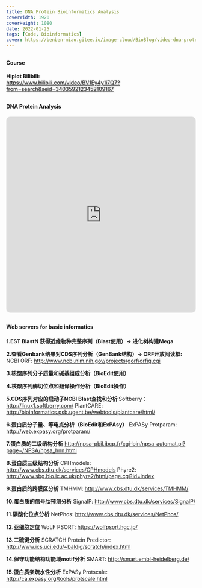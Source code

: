 ```yaml
---
title: DNA Protein Bioinformatics Analysis
coverWidth: 1920
coverHeight: 1080
date: 2022-01-25
tags: [Code, Bioinformatics]
cover: https://benben-miao.gitee.io/image-cloud/BioBlog/video-dna-protein.png
---
```


<!-- <div style="background-color: #eeeeee; width: 120px; padding:5px 20px; border-radius: 3px;">Read More</div> -->
<!-- more -->

## 
#### Course
<div class="card">
  <b>Hiplot Bilibili:</b> <br> <a href="https://www.bilibili.com/video/BV1Ey4y1i7Q7?from=search&seid=3403592123452109167" style="text-shadow: 1px 1px 3px #888;">https://www.bilibili.com/video/BV1Ey4y1i7Q7?from=search&seid=3403592123452109167</a>
</div>

## 
#### DNA Protein Analysis
<div class="frame">
  <iframe src="https://player.bilibili.com/player.html?aid=800746670&bvid=BV1Ey4y1i7Q7&cid=266352899&page=1&high_quality=1&danmaku=0" 
  scrolling="no" border="0" frameborder="no" framespacing="0" allowfullscreen="true"
  style="width: 100%; height: 520px; border-radius: 10px;">
  <!-- sandbox="allow-top-navigation allow-same-origin allow-forms allow-scripts" -->
  </iframe>
</div>

## 
#### Web servers for basic informatics
<div class="card">

<b>1.EST BlastN 获得近缘物种完整序列（Blast使用）-> 进化树构建Mega</b>

<b>2.查看Genbank结果对CDS序列分析（GenBank结构）-> ORF开放阅读框:</b>
NCBI ORF: http://www.ncbi.nlm.nih.gov/projects/gorf/orfig.cgi

<b>3.核酸序列分子质量和碱基组成分析（BioEdit使用）</b>

<b>4.核酸序列酶切位点和翻译操作分析（BioEdit操作）</b>

<b>5.CDS序列对应的启动子NCBI Blast查找和分析 </b>
Softberry：http://linux1.softberry.com/
PlantCARE: http://bioinformatics.psb.ugent.be/webtools/plantcare/html/

<b>6.蛋白质分子量、等电点分析（BioEdit和ExPAsy）</b>
ExPASy Protparam: http://web.expasy.org/protparam/

<b>7.蛋白质的二级结构分析</b>
http://npsa-pbil.ibcp.fr/cgi-bin/npsa_automat.pl?page=/NPSA/npsa_hnn.html

<b>8.蛋白质三级结构分析</b>
CPHmodels: http://www.cbs.dtu.dk/services/CPHmodels
Phyre2: http://www.sbg.bio.ic.ac.uk/phyre2/html/page.cgi?id=index

<b>9.蛋白质的跨膜区分析</b>
TMHMM: http://www.cbs.dtu.dk/services/TMHMM/

<b>10.蛋白质的信号肽预测分析</b>
SignalP: http://www.cbs.dtu.dk/services/SignalP/

<b>11.磷酸化位点分析</b>
NetPhos: http://www.cbs.dtu.dk/services/NetPhos/

<b>12.亚细胞定位</b>
WoLF PSORT: https://wolfpsort.hgc.jp/

<b>13.二硫键分析</b>
SCRATCH Protein  Predictor: http://www.ics.uci.edu/~baldig/scratch/index.html 

<b>14.保守功能结构功能域motif分析</b>
SMART: http://smart.embl-heidelberg.de/

<b>15.蛋白质亲疏水性分析</b>
ExPASy Protscale: http://ca.expasy.org/tools/protscale.html
</div>
